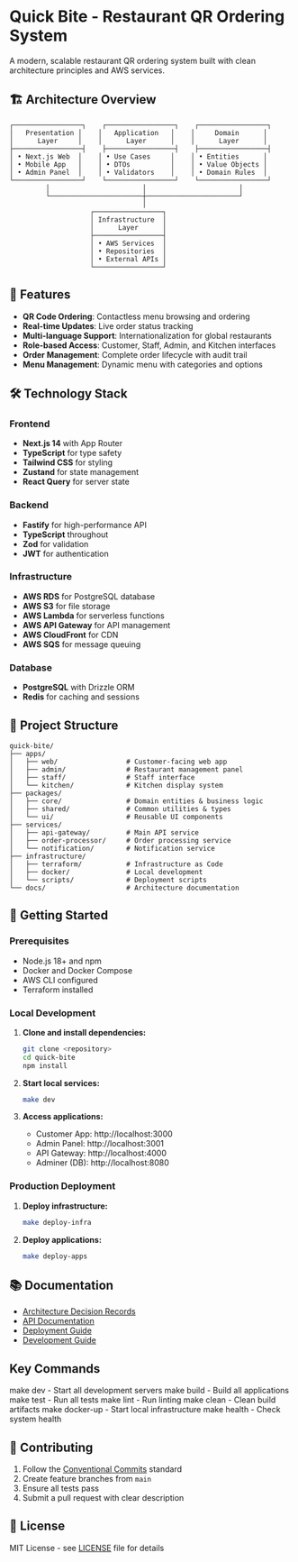 # Quick Bite - Restaurant QR Ordering System

A modern, scalable restaurant QR ordering system built with clean architecture principles and AWS services.

## 🏗️ Architecture Overview

```
┌─────────────────┐    ┌─────────────────┐    ┌─────────────────┐
│   Presentation │    │   Application   │    │     Domain      │
│      Layer     │    │      Layer      │    │      Layer      │
├─────────────────┤    ├─────────────────┤    ├─────────────────┤
│ • Next.js Web  │    │ • Use Cases     │    │ • Entities      │
│ • Mobile App   │    │ • DTOs          │    │ • Value Objects │
│ • Admin Panel  │    │ • Validators    │    │ • Domain Rules  │
└─────────────────┘    └─────────────────┘    └─────────────────┘
         │                       │                       │
         └───────────────────────┼───────────────────────┘
                                 │
                    ┌─────────────────┐
                    │ Infrastructure  │
                    │      Layer      │
                    ├─────────────────┤
                    │ • AWS Services  │
                    │ • Repositories  │
                    │ • External APIs │
                    └─────────────────┘
```

## 🚀 Features

- **QR Code Ordering**: Contactless menu browsing and ordering
- **Real-time Updates**: Live order status tracking
- **Multi-language Support**: Internationalization for global restaurants
- **Role-based Access**: Customer, Staff, Admin, and Kitchen interfaces
- **Order Management**: Complete order lifecycle with audit trail
- **Menu Management**: Dynamic menu with categories and options

## 🛠️ Technology Stack

### Frontend
- **Next.js 14** with App Router
- **TypeScript** for type safety
- **Tailwind CSS** for styling
- **Zustand** for state management
- **React Query** for server state

### Backend
- **Fastify** for high-performance API
- **TypeScript** throughout
- **Zod** for validation
- **JWT** for authentication

### Infrastructure
- **AWS RDS** for PostgreSQL database
- **AWS S3** for file storage
- **AWS Lambda** for serverless functions
- **AWS API Gateway** for API management
- **AWS CloudFront** for CDN
- **AWS SQS** for message queuing

### Database
- **PostgreSQL** with Drizzle ORM
- **Redis** for caching and sessions

## 📁 Project Structure

```
quick-bite/
├── apps/
│   ├── web/                 # Customer-facing web app
│   ├── admin/               # Restaurant management panel
│   ├── staff/               # Staff interface
│   └── kitchen/             # Kitchen display system
├── packages/
│   ├── core/                # Domain entities & business logic
│   ├── shared/              # Common utilities & types
│   └── ui/                  # Reusable UI components
├── services/
│   ├── api-gateway/         # Main API service
│   ├── order-processor/     # Order processing service
│   └── notification/        # Notification service
├── infrastructure/
│   ├── terraform/           # Infrastructure as Code
│   ├── docker/              # Local development
│   └── scripts/             # Deployment scripts
└── docs/                    # Architecture documentation
```

## 🚀 Getting Started

### Prerequisites
- Node.js 18+ and npm
- Docker and Docker Compose
- AWS CLI configured
- Terraform installed

### Local Development

1. **Clone and install dependencies:**
   ```bash
   git clone <repository>
   cd quick-bite
   npm install
   ```

2. **Start local services:**
   ```bash
   make dev
   ```

3. **Access applications:**
   - Customer App: http://localhost:3000
   - Admin Panel: http://localhost:3001
   - API Gateway: http://localhost:4000
   - Adminer (DB): http://localhost:8080

### Production Deployment

1. **Deploy infrastructure:**
   ```bash
   make deploy-infra
   ```

2. **Deploy applications:**
   ```bash
   make deploy-apps
   ```

## 📚 Documentation

- [Architecture Decision Records](./docs/adr/)
- [API Documentation](./docs/api/)
- [Deployment Guide](./docs/deployment/)
- [Development Guide](./docs/development/)

## Key Commands
make dev - Start all development servers
make build - Build all applications
make test - Run all tests
make lint - Run linting
make clean - Clean build artifacts
make docker-up - Start local infrastructure
make health - Check system health

## 🤝 Contributing

1. Follow the [Conventional Commits](https://conventionalcommits.org/) standard
2. Create feature branches from `main`
3. Ensure all tests pass
4. Submit a pull request with clear description

## 📄 License

MIT License - see [LICENSE](./LICENSE) file for details
